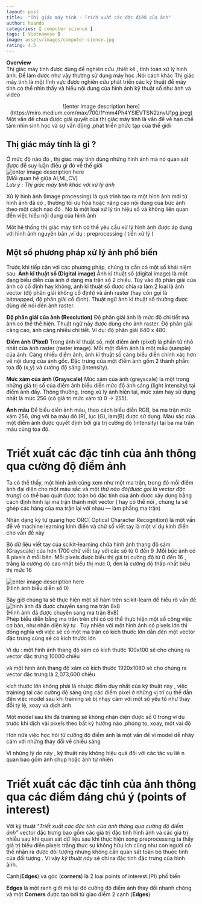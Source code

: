 ```yaml
---
layout: post
title:  "Thị giác máy tính - Trích xuất các đặc điểm của ảnh"
author: hoando
categories: [ computer science ]
tags: [ Vietnamese ]
image: assets/images/computer-cience.jpg
rating: 4.5
---
```


**Overview** <br/>
Thị giác máy tính được dùng để nghiên cứu ,thiết kế , tính toán xử lý hình ảnh. Để làm được như vậy thường sử dụng máy học .Nói cách khác Thị giác máy tính là một lĩnh vực được nghiên cứu phát triển các kỹ thuật để máy tính có thể nhìn thấy và hiểu nội dung của hình ảnh kỹ thuật số như ảnh và video<br/>
<center>
![enter image description here](https://miro.medium.com/max/700/1*mm4Ph4YSlEVTSN2znvU1pg.jpeg) <br/>
</center>
Một vấn đề chưa được giải quyết của thị giác máy tính là vấn đề về hạn chế tầm nhìn sinh học và sự vấn động ,phát triển phức tạp của thế giới

##  Thị giác máy tính là gì ? <br/>
Ở mức độ nào đó , thị giác máy tính dùng những hình ảnh mà nó quan sát được để suy luận điều gì đó về thế giới <br/>
![enter image description here](https://miro.medium.com/max/365/1*AxHTaOiHA2rb5Q2XdHzYGw.png) <br/>
(Mối quan hệ giữa AI,ML,CV) <br/>
_Lưu ý : Thị giác máy tính khác với xử lý ảnh_

Xử lý hình ảnh (Image processing) là quá trình tạo ra một hình ảnh mới từ hình ảnh đã có , thường tối ưu hóa hoặc nâng cao nội dung của bức ảnh theo một cách nào đó . Nó là một loại xử lý tín hiệu số và không liên quan đến việc hiểu nội dung của hình ảnh

Một hệ thống thị giác máy tính có thể yêu cầu xử lý hình ảnh được áp dụng với hình ảnh nguyên bản ,ví dụ : preprocessing ( tiền xử lý )
## Một số phương pháp xử lý ảnh phổ biến
Trước khi tiếp cận với các phương pháp, chúng ta cần có một số khái niệm sau:
**Ảnh kĩ thuật số (Digital image)**
Ảnh kĩ thuật số (digital image) là một dạng biểu diễn của ảnh ở dạng ma trận số 2 chiều. Tùy vào độ phân giải của ảnh có cố định hay không, ảnh kĩ thuật số được chia ra làm 2 loại là ảnh vector (độ phân giải không cố định) và ảnh raster (hay còn gọi là bitmapped, độ phân giải cố định). Thuật ngữ ảnh kĩ thuật số thường được dùng để nói đến ảnh raster.

**Độ phân giải của ảnh (Resolution)**
Độ phân giải ảnh là mức độ chi tiết mà ảnh có thể thể hiện. Thuật ngữ này được dùng cho ảnh raster. Độ phân giải càng cao, ảnh càng nhiều chi tiết. Ví dụ: độ phân giải 640 x 480.

**Điểm ảnh (Pixel)**
Trong ảnh kĩ thuật số, một điểm ảnh (pixel) là phần tử nhỏ nhất của ảnh raster (raster image). Mỗi một điểm ảnh là một mẫu (sample) của ảnh. Càng nhiều điểm ảnh, ảnh kĩ thuật số càng biểu diễn chính xác hơn về nội dung của ảnh gốc. Đặc trưng của một điểm ảnh gồm 2 thành phần: tọa độ (x,y) và cường độ sáng (intensity).

**Mức xám của ảnh (Grayscale)**
Mức xám của ảnh (greyscale) là một trong những giá trị số của điểm ảnh biểu diễn mức độ ánh sáng (light intensity) tại điểm ảnh đấy. Thông thường, trong xử lý ảnh hiện tại, mức xám hay sử dụng nhất là mức 256 (có giá trị mức xám từ 0 -> 255).

**Ảnh màu**
Để biểu diễn ảnh màu, theo cách biểu diễn RGB, ba ma trận mức xám 256, ứng với ba màu đỏ (R), lục (G), lam(B) được sử dụng. Màu sắc của một điểm ảnh được quyết định bởi giá trị cường độ (intensity) tại ba ma trận màu cùng tọa độ.

# Triết xuất các đặc tính của ảnh thông qua cường độ điểm ảnh

Ta có thể thấy, một hình ảnh cũng xem như một ma trận, trong đó mỗi điểm ảnh đại diện cho một màu sắc và một  _thứ nào đó(được gọi là vector đặc trưng)_ có thể bao quát được toàn bộ đặc tính của ảnh được xây dựng bằng cách định hình lại ma trận thành một vector ( hay có thể nói , chúng ta sẽ ghép các hàng của ma trận lại với nhau — làm phẳng ma trận)

Nhận dạng ký tự quang học ORC( Optical Character Recognition) là một vấn đề về machine learning kinh điển và chữ số viết tay là một ví dụ kinh điển cho vấn đề này

Bộ dữ liệu viết tay của scikit-learning chứa hình ảnh thang độ sám (Grayscale) của hơn 1700 chữ viết tay với các số từ 0 đến 9 .Mỗi bức ảnh có 8 pixels ở mỗi bên. Mỗi pixels được biểu thị giá trị cường độ từ 0 đến 16 , trắng là cường độ cao nhất biểu thị mức 0, đen là cường độ thấp nhất biểu thị mức 16

![enter image description here](https://miro.medium.com/max/323/1*t9CwRfSyRjp4Q7Y0MBNoCw.png)<br/>
(Hình ảnh biểu diễn số 0)

Bây giờ chúng ta sẽ thực hiện một số hàm trên scikit-learn để hiểu rõ vấn đề
![hình ảnh đã được chuyển sang ma trận 8x8](https://miro.medium.com/max/424/1*je7IjOo1JdqPrZjq1TD0Yw.png)<br/>
(Hình ảnh đã được chuyển sang ma trận 8x8)<br/>
Phép biểu diễn bằng ma trân trên chỉ có có thể thực hiện một số công việc cơ bản, như nhận diện ký tự . Tuy nhiên với một hình ảnh có pixels lớn thì đồng nghĩa với việc sẽ có một ma trận có kích thước lớn dẫn đến một vector đặc trưng cũng sẽ có kích thước lớn

Ví dụ : một hình ảnh thang độ xám có kích thước 100x100 sẽ cho chúng ra vector đặc trưng 10000 chiều

và một hình ảnh thang độ xám có kích thước 1920x1080 sẽ cho chúng ra vector đặc trưng là 2,073,600 chiều

kích thước lớn không phải là nhược điểm duy nhất của kỹ thuật này , việc training tại các cường độ sáng ứng các điểm pixel ở những vị trí cụ thể dẫn đến việc model sau khi training sẽ bị nhạy cảm với một số yếu tố như thay đổi tỷ lệ, xoay và dịch ảnh

Một model sau khi đã training sẽ không nhận diện được số 0 trong ví dụ trước khi dịch vài pixels theo bất kỳ hướng nào ,phóng to, xoay, một vài độ

Hơn nữa việc học hỏi từ cường độ điểm ảnh là một vấn đề vì model dễ nhảy cảm với những thay đổi về chiếu sáng

Vì những lý do này , kỹ thuật này không hiệu quả đối với các tác vụ liê n quan bao gồm ảnh chụp hoặc ảnh tự nhiên

# Triết xuất các đặc tính của ảnh thông qua các điểm đáng chú ý (points of interest)

Với kỹ thuật “_Triết xuất các đặc tính của ảnh thông qua cường độ điểm ảnh”_ vector đặc trưng bao gồm các giá trị đặc tính hình ảnh và các giá trị nhiễu sau khi quan sát dữ liệu sau khi thực hiện xong preprocessing ta thấy giá trị biểu diễn pixels trắng thực sự không hữu ích cũng như con người có thể nhận ra được đối tượng nhưng không cần quan sát toàn bộ thuộc tính của đối tượng . Vì vậy _kỹ thuật này_  sẽ chỉ ra đặc tính đặc trưng của hình ảnh.

Cạnh(**Edges**) và góc (**corners**) là 2 loại points of interest.(PI) phổ biến

**Edges**  là một ranh giới mà tại đó cường độ điểm ảnh thay đổi nhanh chóng và một  **Corners** được tạo bởi từ giao điểm 2 cạnh (**Edges**)